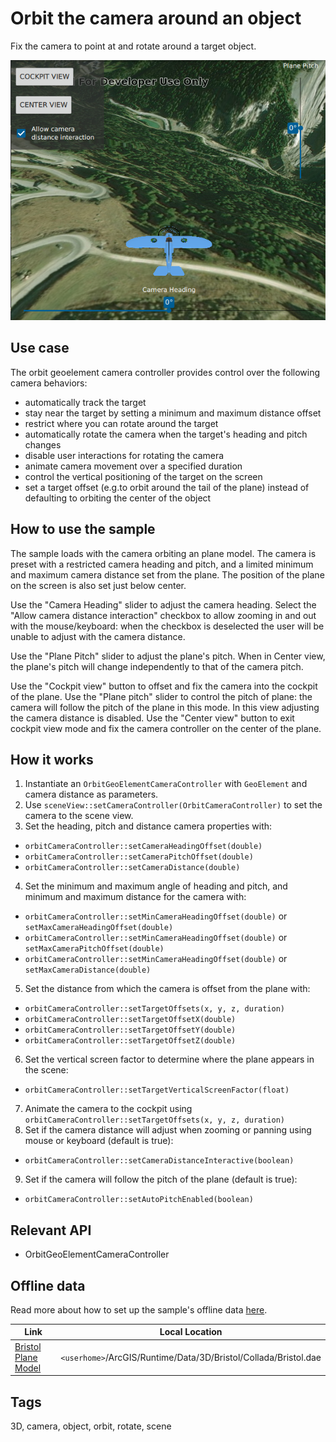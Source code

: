 # Orbit the camera around an object

Fix the camera to point at and rotate around a target object.

![](screenshot.png)

## Use case

The orbit geoelement camera controller provides control over the following camera behaviors:

*   automatically track the target
*   stay near the target by setting a minimum and maximum distance offset
*   restrict where you can rotate around the target
*   automatically rotate the camera when the target's heading and pitch changes
*   disable user interactions for rotating the camera
*   animate camera movement over a specified duration
*   control the vertical positioning of the target on the screen
*   set a target offset (e.g.to orbit around the tail of the plane) instead of defaulting to orbiting the center of the object

## How to use the sample

The sample loads with the camera orbiting an plane model. The camera is preset with a restricted camera heading and pitch, and a limited minimum and maximum camera distance set from the plane. The position of the plane on the screen is also set just below center.

Use the "Camera Heading" slider to adjust the camera heading. Select the "Allow camera distance interaction" checkbox to allow zooming in and out with the mouse/keyboard: when the checkbox is deselected the user will be unable to adjust with the camera distance.

Use the "Plane Pitch" slider to adjust the plane's pitch. When in Center view, the plane's pitch will change independently to that of the camera pitch.

Use the "Cockpit view" button to offset and fix the camera into the cockpit of the plane. Use the "Plane pitch" slider to control the pitch of plane: the camera will follow the pitch of the plane in this mode. In this view adjusting the camera distance is disabled. Use the "Center view" button to exit cockpit view mode and fix the camera controller on the center of the plane.

## How it works

1. Instantiate an `OrbitGeoElementCameraController` with `GeoElement` and camera distance as parameters.
2. Use `sceneView::setCameraController(OrbitCameraController)` to set the camera to the scene view.
3. Set the heading, pitch and distance camera properties with:
 * `orbitCameraController::setCameraHeadingOffset(double)`
 * `orbitCameraController::setCameraPitchOffset(double)`
 * `orbitCameraController::setCameraDistance(double)`
4. Set the minimum and maximum angle of heading and pitch, and minimum and maximum distance for the camera with:
 * `orbitCameraController::setMinCameraHeadingOffset(double)` or `setMaxCameraHeadingOffset(double)`
 * `orbitCameraController::setMinCameraHeadingOffset(double)` or `setMaxCameraPitchOffset(double)`
 * `orbitCameraController::setMinCameraHeadingOffset(double)` or `setMaxCameraDistance(double)`
5. Set the distance from which the camera is offset from the plane with:
 * `orbitCameraController::setTargetOffsets(x, y, z, duration)`
 * `orbitCameraController::setTargetOffsetX(double)`
 * `orbitCameraController::setTargetOffsetY(double)`
 * `orbitCameraController::setTargetOffsetZ(double)`
6. Set the vertical screen factor to determine where the plane appears in the scene:
 * `orbitCameraController::setTargetVerticalScreenFactor(float)`
7. Animate the camera to the cockpit using `orbitCameraController::setTargetOffsets(x, y, z, duration)`
8. Set if the camera distance will adjust when zooming or panning using mouse or keyboard (default is true):
 * `orbitCameraController::setCameraDistanceInteractive(boolean)`
9. Set if the camera will follow the pitch of the plane (default is true):
 * `orbitCameraController::setAutoPitchEnabled(boolean)`

## Relevant API

*   OrbitGeoElementCameraController

## Offline data

Read more about how to set up the sample's offline data [here](http://links.esri.com/ArcGISRuntimeQtSamples#use-offline-data-in-the-samples).

Link | Local Location
---------|-------|
|[Bristol Plane Model](https://www.arcgis.com/home/item.html?id=681d6f7694644709a7c830ec57a2d72b)| `<userhome>`/ArcGIS/Runtime/Data/3D/Bristol/Collada/Bristol.dae |

## Tags

3D, camera, object, orbit, rotate, scene
